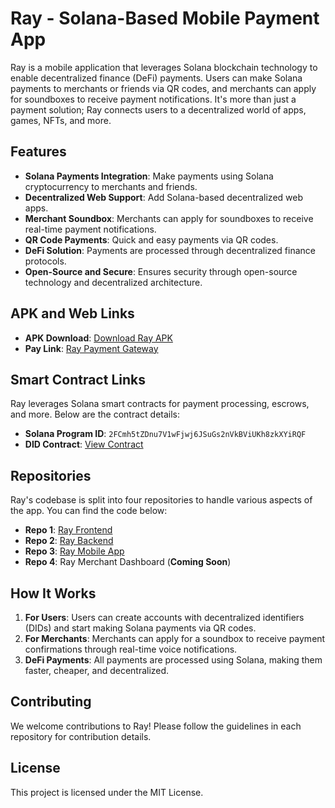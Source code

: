 # Ray - Solana-Based Mobile Payment App

Ray is a mobile application that leverages Solana blockchain technology to enable decentralized finance (DeFi) payments. Users can make Solana payments to merchants or friends via QR codes, and merchants can apply for soundboxes to receive payment notifications. It's more than just a payment solution; Ray connects users to a decentralized world of apps, games, NFTs, and more.

## Features

- **Solana Payments Integration**: Make payments using Solana cryptocurrency to merchants and friends.
- **Decentralized Web Support**: Add Solana-based decentralized web apps.
- **Merchant Soundbox**: Merchants can apply for soundboxes to receive real-time payment notifications.
- **QR Code Payments**: Quick and easy payments via QR codes.
- **DeFi Solution**: Payments are processed through decentralized finance protocols.
- **Open-Source and Secure**: Ensures security through open-source technology and decentralized architecture.

## APK and Web Links

- **APK Download**: [Download Ray APK](https://raypay.s3.amazonaws.com/raypay.apk)
- **Pay Link**: [Ray Payment Gateway](https://raypay.online)

## Smart Contract Links

Ray leverages Solana smart contracts for payment processing, escrows, and more. Below are the contract details:

- **Solana Program ID**: `2FCmh5tZDnu7V1wFjwj6JSuGs2nVkBViUKh8zkXYiRQF`
- **DID Contract**: [View Contract](https://explorer.solana.com/address/YourEscrowContractAddress)

## Repositories

Ray's codebase is split into four repositories to handle various aspects of the app. You can find the code below:

- **Repo 1**: [Ray Frontend](https://github.com/raypayforchains/RayPayFrontend)
- **Repo 2**: [Ray Backend](https://github.com/yourusername/RayPayBackend)
- **Repo 3**: [Ray Mobile App](https://github.com/yourusername/RayPayMobileApp)
- **Repo 4**: Ray Merchant Dashboard (**Coming Soon**)

## How It Works

1. **For Users**: Users can create accounts with decentralized identifiers (DIDs) and start making Solana payments via QR codes.
2. **For Merchants**: Merchants can apply for a soundbox to receive payment confirmations through real-time voice notifications.
3. **DeFi Payments**: All payments are processed using Solana, making them faster, cheaper, and decentralized.

## Contributing

We welcome contributions to Ray! Please follow the guidelines in each repository for contribution details.

## License

This project is licensed under the MIT License.
